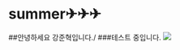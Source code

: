 # summer✈✈✈
##안녕하세요 강준혁입니다./ 
###테스트 중입니다.
![](https://user-images.githubusercontent.com/88129621/129315364-e86358ec-4248-4cac-8d10-94d13020a9b5.png)
